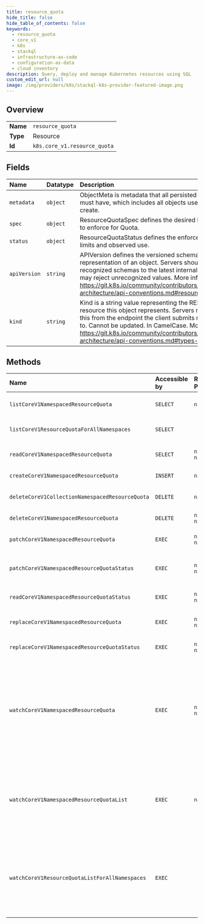 ```yaml
---
title: resource_quota
hide_title: false
hide_table_of_contents: false
keywords:
  - resource_quota
  - core_v1
  - k8s    
  - stackql
  - infrastructure-as-code
  - configuration-as-data
  - cloud inventory
description: Query, deploy and manage Kubernetes resources using SQL
custom_edit_url: null
image: /img/providers/k8s/stackql-k8s-provider-featured-image.png
---
```

  
    

## Overview
<table><tbody>
<tr><td><b>Name</b></td><td><code>resource_quota</code></td></tr>
<tr><td><b>Type</b></td><td>Resource</td></tr>
<tr><td><b>Id</b></td><td><code>k8s.core_v1.resource_quota</code></td></tr>
</tbody></table>

## Fields
| Name | Datatype | Description |
|:-----|:---------|:------------|
| `metadata` | `object` | ObjectMeta is metadata that all persisted resources must have, which includes all objects users must create. |
| `spec` | `object` | ResourceQuotaSpec defines the desired hard limits to enforce for Quota. |
| `status` | `object` | ResourceQuotaStatus defines the enforced hard limits and observed use. |
| `apiVersion` | `string` | APIVersion defines the versioned schema of this representation of an object. Servers should convert recognized schemas to the latest internal value, and may reject unrecognized values. More info: https://git.k8s.io/community/contributors/devel/sig-architecture/api-conventions.md#resources |
| `kind` | `string` | Kind is a string value representing the REST resource this object represents. Servers may infer this from the endpoint the client submits requests to. Cannot be updated. In CamelCase. More info: https://git.k8s.io/community/contributors/devel/sig-architecture/api-conventions.md#types-kinds |
## Methods
| Name | Accessible by | Required Params | Description |
|:-----|:--------------|:----------------|:------------|
| `listCoreV1NamespacedResourceQuota` | `SELECT` | `namespace` | list or watch objects of kind ResourceQuota |
| `listCoreV1ResourceQuotaForAllNamespaces` | `SELECT` |  | list or watch objects of kind ResourceQuota |
| `readCoreV1NamespacedResourceQuota` | `SELECT` | `name, namespace` | read the specified ResourceQuota |
| `createCoreV1NamespacedResourceQuota` | `INSERT` | `namespace` | create a ResourceQuota |
| `deleteCoreV1CollectionNamespacedResourceQuota` | `DELETE` | `namespace` | delete collection of ResourceQuota |
| `deleteCoreV1NamespacedResourceQuota` | `DELETE` | `name, namespace` | delete a ResourceQuota |
| `patchCoreV1NamespacedResourceQuota` | `EXEC` | `name, namespace` | partially update the specified ResourceQuota |
| `patchCoreV1NamespacedResourceQuotaStatus` | `EXEC` | `name, namespace` | partially update status of the specified ResourceQuota |
| `readCoreV1NamespacedResourceQuotaStatus` | `EXEC` | `name, namespace` | read status of the specified ResourceQuota |
| `replaceCoreV1NamespacedResourceQuota` | `EXEC` | `name, namespace` | replace the specified ResourceQuota |
| `replaceCoreV1NamespacedResourceQuotaStatus` | `EXEC` | `name, namespace` | replace status of the specified ResourceQuota |
| `watchCoreV1NamespacedResourceQuota` | `EXEC` | `name, namespace` | watch changes to an object of kind ResourceQuota. deprecated: use the 'watch' parameter with a list operation instead, filtered to a single item with the 'fieldSelector' parameter. |
| `watchCoreV1NamespacedResourceQuotaList` | `EXEC` | `namespace` | watch individual changes to a list of ResourceQuota. deprecated: use the 'watch' parameter with a list operation instead. |
| `watchCoreV1ResourceQuotaListForAllNamespaces` | `EXEC` |  | watch individual changes to a list of ResourceQuota. deprecated: use the 'watch' parameter with a list operation instead. |

